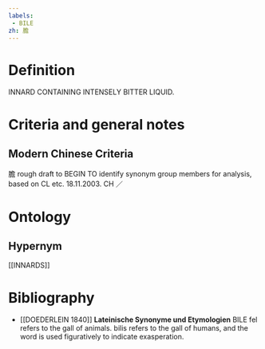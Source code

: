 ```yaml
---
labels: 
 - BILE
zh: 膽
---
```


# Definition
INNARD CONTAINING INTENSELY BITTER LIQUID.
# Criteria and general notes
## Modern Chinese Criteria
膽
rough draft to BEGIN TO identify synonym group members for analysis, based on CL etc. 18.11.2003. CH ／
# Ontology

## Hypernym
[[INNARDS]]
# Bibliography
- [[DOEDERLEIN 1840]]
**Lateinische Synonyme und Etymologien** 
BILE
fel refers to the gall of animals.
bilis refers to the gall of humans, and the word is used figuratively to indicate exasperation.